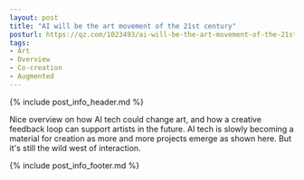```yaml
---
layout: post
title: "AI will be the art movement of the 21st century"
posturl: https://qz.com/1023493/ai-will-be-the-art-movement-of-the-21st-century/
tags:
- Art
- Overview
- Co-creation
- Augmented
---
```


{% include post_info_header.md %}

Nice overview on how AI tech could change art, and how a creative feedback loop can support artists in the future. AI tech is slowly becoming a material for creation as more and more projects emerge as shown here. But it's still the wild west of interaction.

<!--more-->
{% include post_info_footer.md %}
